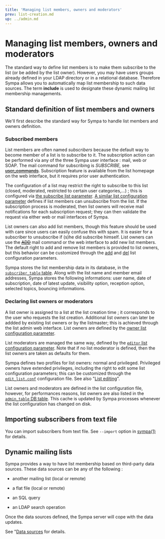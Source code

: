 ```yaml
---
title: 'Managing list members, owners and moderators'
prev: list-creation.md
up: ../admin.md
---
```


Managing list members, owners and moderators
============================================

The standard way to define list members is to make them subscribe to the list (or be added by the list owner). However, you may have users groups already defined in your LDAP directory or in a relational database. Therefore Sympa allows you to automatically map list membership to such data sources. The term **include** is used to designate these dynamic mailing list membership managements.

Standard definition of list members and owners
----------------------------------------------

We'll first describe the standard way for Sympa to handle list members and owners definition.

### Subscribed members

List members are often named *subscribers* because the default way to become member of a list is to subscribe to it. The subscription action can be performed via any of the three Sympa user interface : mail, web or SOAP. The mail command for subscribing is *SUBSCRIBE,* see ~~[user_commands](../mail-commands.md#user_commands)~~. Subscription feature is available from the list homepage on the web interface, but it requires prior user authentication.

The configuration of a list may restrict the right to subscribe to this list (closed, moderated, restricted to certain user categories,...) ; this is configured via [the subscribe list parameter](/gpldoc/man/sympa_config.5.html#subscribe). [A similar list configuration parameter](/gpldoc/man/sympa_config.5.html#unsubscribe) defines if list members can unsubscribe from the list. If the subscription process is moderated, then list owners will receive mail notifications for each subscription request; they can then validate the request via either web or mail interfaces of Sympa.

List owners can also add list members, though this feature should be used with care since users can easily confuse this with spam. It is easier for a subscriber to unsubscribe if (s)he did subscribe himself. List owners can use the ~~[ADD](../mail-commands.md#owner_commands)~~ mail command or the web interface to add new list members. The default right to add and remove list members is provided to list owners, but this behavior can be customized through the [add](/gpldoc/man/sympa_config.5.html#add) and [del](/gpldoc/man/sympa_config.5.html#del) list configuration parameters.

Sympa stores the list membership data in its database, in the [`subscriber_table` table](/gpldoc/man/sympa_database.5.html#subscriber_table). Along with the list name and member email addresses, Sympa stores the following informations: user name, date of subscription, date of latest update, visibility option, reception option, selected topics, bouncing informations.

### Declaring list owners or moderators

A list owner is assigned to a list at the list creation time ; it corresponds to the user who requests the list creation. Additional list owners can later be addded by existing list owners or by the listmaster; this is achieved through the list admin web interface. List owners are defined by the [owner list configuration parameter](/gpldoc/man/sympa_config.5.html#owner).

List moderators are managed the same way, defined by the [`editor` list configuration parameter](/gpldoc/man/sympa_config.5.html#editor). Note that if no list moderator is defined, then the list owners are taken as defaults for them.

Sympa defines two profiles for list owners: normal and privileged. Privileged owners have extended privileges, including the right to edit some list configuration parameters; this can be customized through the [`edit_list.conf`](/gpldoc/man/edit_list.conf.5.html) configuration file.
See also "[List editing](list-creation.md#list-editing)".

List owners and moderators are defined in the list configuration file, however, for performances reasons, list owners are also listed in the [`admin_table` DB table](/gpldoc/man/sympa_database.5.html#admin_table). This cache is updated by Sympa processes whenever the list configuration has changed on disk.

Importing subscribers from text file
------------------------------------

You can import subscribers from text file.  See `--import` option in [sympa(1)](/gpldoc/man/symap.1.html) for details.

Dynamic mailing lists
---------------------

Sympa provides a way to have list membership based on third-party data sources. These data sources can be any of the following :

  - another mailing list (local or remote)

  - a flat file (local or remote)

  - an SQL query

  - an LDAP search operation

Once the data sources defined, the Sympa server will cope with the data updates.

See "[Data sources](../customize/data-sources.md) for details.

